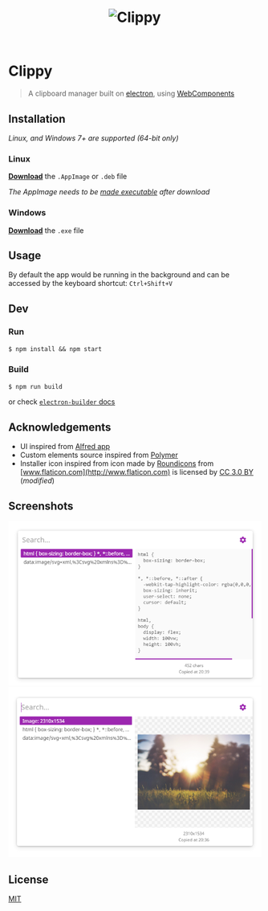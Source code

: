 <h1 align="center">
  <br>
  <img width="200" src="https://rawgit.com/ramlmn/electron-clippy/master/media/logo.svg" alt="Clippy">
  <br>
  <br>
</h1>

# Clippy
> A clipboard manager built on [electron](https://github.com/electron/electron/), using [WebComponents](https://developer.mozilla.org/en-US/docs/Web/Web_Components)

## Installation
_Linux, and Windows 7+ are supported (64-bit only)_

### Linux
[**Download**](https://github.com/ramlmn/electron-clippy/releases/latest) the `.AppImage` or `.deb` file

_The AppImage needs to be [made executable](http://discourse.appimage.org/t/how-to-make-an-appimage-executable/80) after download_

### Windows
[**Download**](https://github.com/ramlmn/electron-clippy/releases/latest) the `.exe` file

## Usage
By default the app would be running in the background and can be accessed by the keyboard shortcut: `Ctrl+Shift+V`

## Dev
### Run
```
$ npm install && npm start
```

### Build
```
$ npm run build
```
or check [`electron-builder` docs](https://www.electron.build/multi-platform-build) 

## Acknowledgements
* UI inspired from [Alfred app](https://www.alfredapp.com/)
* Custom elements source inspired from [Polymer](https://github.com/Polymer/polymer)
* Installer icon inspired from icon made by [Roundicons](http://www.flaticon.com/authors/roundicons) from [www.flaticon.com](http://www.flaticon.com) is licensed by [CC 3.0 BY](https://creativecommons.org/licenses/by/3.0/) (_modified_)

## Screenshots
![Clippy screenshot snippet](media/clippy-snap1.png)
![Clippy screenshot image](media/clippy-snap2.png)

## License
[MIT](LICENSE)
